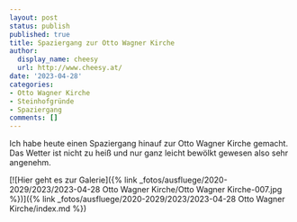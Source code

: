 ```yaml
---
layout: post
status: publish
published: true
title: Spaziergang zur Otto Wagner Kirche
author:
  display_name: cheesy
  url: http://www.cheesy.at/
date: '2023-04-28'
categories:
- Otto Wagner Kirche
- Steinhofgründe
- Spaziergang
comments: []
---
```

Ich habe heute einen Spaziergang hinauf zur Otto Wagner Kirche gemacht. Das Wetter ist nicht zu heiß und nur ganz leicht bewölkt gewesen also sehr angenehm.

[![Hier geht es zur Galerie]({% link _fotos/ausfluege/2020-2029/2023/2023-04-28 Otto Wagner Kirche/Otto Wagner Kirche-007.jpg %})]({% link _fotos/ausfluege/2020-2029/2023/2023-04-28 Otto Wagner Kirche/index.md %})
